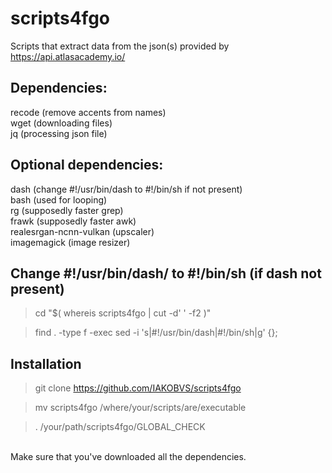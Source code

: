 # scripts4fgo
Scripts that extract data from the json(s) provided by https://api.atlasacademy.io/
## Dependencies:
recode (remove accents from names)
<br/> wget
(downloading files)
<br/> jq
(processing json file)
## Optional dependencies:
dash (change #!/usr/bin/dash to #!/bin/sh if not present)
<br/>
bash (used for looping)
<br/>
rg (supposedly faster grep)
<br/>
frawk (supposedly faster awk)
<br/>
realesrgan-ncnn-vulkan (upscaler)
<br/>
imagemagick (image resizer)
## Change #!/usr/bin/dash/ to #!/bin/sh (if dash not present)
> cd "$( whereis scripts4fgo | cut -d' ' -f2 )"

>find . -type f -exec sed -i 's|#!/usr/bin/dash|#!/bin/sh|g' {};
## Installation
> git clone https://github.com/IAKOBVS/scripts4fgo

> mv scripts4fgo /where/your/scripts/are/executable

> . /your/path/scripts4fgo/GLOBAL_CHECK
<br/>
Make sure that you've downloaded all the dependencies.
